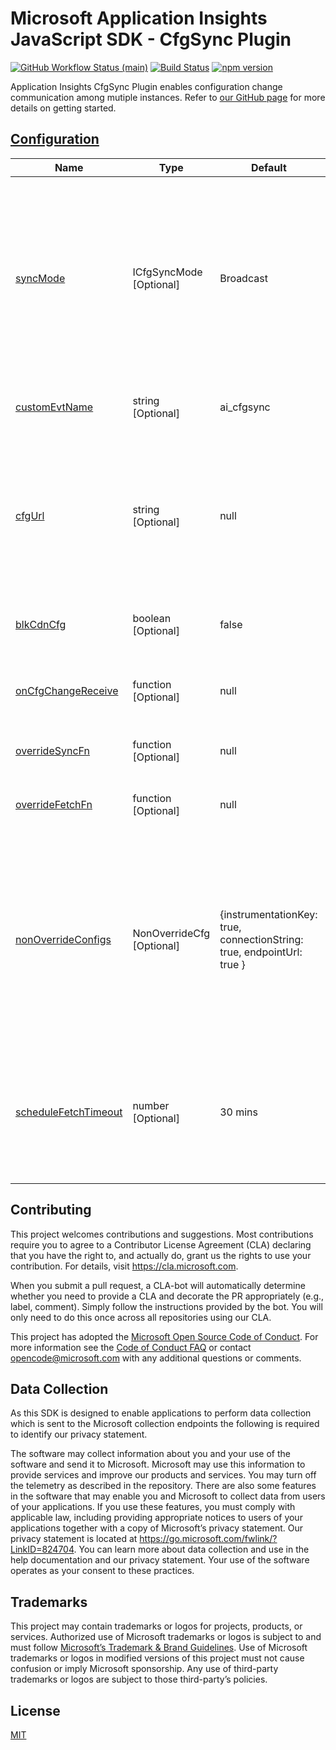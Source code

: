 
# Microsoft Application Insights JavaScript SDK - CfgSync Plugin

[![GitHub Workflow Status (main)](https://img.shields.io/github/actions/workflow/status/microsoft/ApplicationInsights-JS/ci.yml?branch=main)](https://github.com/microsoft/ApplicationInsights-JS/tree/main)
[![Build Status](https://dev.azure.com/mseng/AppInsights/_apis/build/status/AppInsights%20-%20DevTools/1DS%20JavaScript%20SDK%20web%20SKU%20vNext?branchName=main)](https://dev.azure.com/mseng/AppInsights/_build/latest?definitionId=8184&branchName=main)
[![npm version](https://badge.fury.io/js/%40microsoft%2Fapplicationinsights-cfgsync-js.svg)](https://badge.fury.io/js/%40microsoft%2Fapplicationinsights-cfgsync-js)

Application Insights CfgSync Plugin enables configuration change communication among mutiple instances.
Refer to [our GitHub page](https://github.com/microsoft/ApplicationInsights-JS) for more details on getting started.

## [Configuration](https://microsoft.github.io/ApplicationInsights-JS/webSdk/interfaces/ICfgSyncConfig.html)

| Name | Type | Default | Description |
|------|------|---------|-------------|
| [syncMode](https://microsoft.github.io/ApplicationInsights-JS/webSdk/interfaces/ICfgSyncConfig.html#syncMode) | ICfgSyncMode<br>[Optional]| Broadcast | Sync mode of current instance. If set to `None`, current instance will NOT receive or broadcast config changes. If set to `Broadcast`, current instance will ONLY broadcast changes. If set to `Receive`, instance will ONLY receive config changes but NOT broadcast config changes. |
| [customEvtName](https://microsoft.github.io/ApplicationInsights-JS/webSdk/interfaces/ICfgSyncConfig.html#customEvtName) | string<br>[Optional] | ai_cfgsync | Event name for sending or listening to configuration change details. |
| [cfgUrl](https://microsoft.github.io/ApplicationInsights-JS/webSdk/interfaces/ICfgSyncConfig.html#cfgUrl) | string<br>[Optional] | null | CDN endpoint for fetching configuration. If cfgUrl is defined, instance will NOT listen to core configuration changes. Details defined in the CDN endpoint should follow `ICfgSyncCdnConfig` interface. |
| [blkCdnCfg](https://microsoft.github.io/ApplicationInsights-JS/webSdk/interfaces/ICfgSyncConfig.html#blkCdnCfg) | boolean<br>[Optional] | false | Determines if fetching the CDN endpoint should be blocked or not. |
| [onCfgChangeReceive](https://microsoft.github.io/ApplicationInsights-JS/webSdk/interfaces/ICfgSyncConfig.html#onCfgChangeReceive) | function<br>[Optional] | null | Overrides callback function to handle event details when changes are received via event listener. |
| [overrideSyncFn](https://microsoft.github.io/ApplicationInsights-JS/webSdk/interfaces/ICfgSyncConfig.html#overrideSyncFn) | function<br>[Optional] | null | Overrides sync() function to broadcast changes. |
| [overrideFetchFn](https://microsoft.github.io/ApplicationInsights-JS/webSdk/interfaces/ICfgSyncConfig.html#overrideFetchFn) | function<br>[Optional] | null | Overrides fetch function to get config from cfgUrl when cfgUrl is defined. |
| [nonOverrideConfigs](https://microsoft.github.io/ApplicationInsights-JS/webSdk/interfaces/ICfgSyncConfig.html#nonOverrideConfigs) | NonOverrideCfg<br>[Optional] | {instrumentationKey: true, connectionString: true, endpointUrl: true } | When current instance is set with syncMode: `Receive`, config fields under nonOverrideConfigs will NOT be changed by any confif details sent out from other instances. NOTE: this config will be ONLY applied during initialization, so it won't be changed dynamically. |
| [scheduleFetchTimeout](https://microsoft.github.io/ApplicationInsights-JS/webSdk/interfaces/ICfgSyncConfig.html#scheduleFetchTimeout) | number<br>[Optional] | 30 mins | Identifies the time interval (in milliseconds) for fetching config details from cfgUrl when cfgUrl is defined. If set to 0, the fetch operation will only be called once during initialization. |


## Contributing

This project welcomes contributions and suggestions. Most contributions require you to
agree to a Contributor License Agreement (CLA) declaring that you have the right to,
and actually do, grant us the rights to use your contribution. For details, visit
<https://cla.microsoft.com>.

When you submit a pull request, a CLA-bot will automatically determine whether you need
to provide a CLA and decorate the PR appropriately (e.g., label, comment). Simply follow the
instructions provided by the bot. You will only need to do this once across all repositories using our CLA.

This project has adopted the [Microsoft Open Source Code of Conduct](https://opensource.microsoft.com/codeofconduct/).
For more information see the [Code of Conduct FAQ](https://opensource.microsoft.com/codeofconduct/faq/)
or contact [opencode@microsoft.com](mailto:opencode@microsoft.com) with any additional questions or comments.

## Data Collection

As this SDK is designed to enable applications to perform data collection which is sent to the Microsoft collection endpoints the following is required to identify our privacy statement.

The software may collect information about you and your use of the software and send it to Microsoft. Microsoft may use this information to provide services and improve our products and services. You may turn off the telemetry as described in the repository. There are also some features in the software that may enable you and Microsoft to collect data from users of your applications. If you use these features, you must comply with applicable law, including providing appropriate notices to users of your applications together with a copy of Microsoft’s privacy statement. Our privacy statement is located at <https://go.microsoft.com/fwlink/?LinkID=824704>. You can learn more about data collection and use in the help documentation and our privacy statement. Your use of the software operates as your consent to these practices.

## Trademarks

This project may contain trademarks or logos for projects, products, or services. Authorized use of Microsoft trademarks or logos is subject to and must follow [Microsoft’s Trademark & Brand Guidelines](https://www.microsoft.com/en-us/legal/intellectualproperty/trademarks/usage/general). Use of Microsoft trademarks or logos in modified versions of this project must not cause confusion or imply Microsoft sponsorship. Any use of third-party trademarks or logos are subject to those third-party’s policies.

## License

[MIT](LICENSE)
